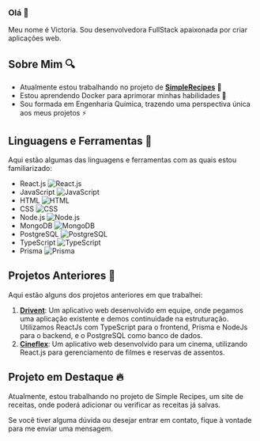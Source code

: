 ### Olá 👋
Meu nome é Victoria. Sou desenvolvedora FullStack apaixonada por criar aplicações web.

## Sobre Mim 🔍

- Atualmente estou trabalhando no projeto de [**SimpleRecipes**](https://github.com/victoria123ar/SimpleRecipes-Front) 🔭
- Estou aprendendo Docker para aprimorar minhas habilidades 🌱
- Sou formada em Engenharia Química, trazendo uma perspectiva única aos meus projetos ⚡

## Linguagens e Ferramentas 🚀
Aqui estão algumas das linguagens e ferramentas com as quais estou familiarizado:

- React.js ![React.js](https://img.shields.io/badge/-React.js-61DAFB?logo=react&logoColor=white&style=flat)
- JavaScript ![JavaScript](https://img.shields.io/badge/-JavaScript-F7DF1E?logo=javascript&logoColor=black&style=flat)
- HTML ![HTML](https://img.shields.io/badge/-HTML5-E34F26?logo=html5&logoColor=white&style=flat)
- CSS ![CSS](https://img.shields.io/badge/-CSS3-1572B6?logo=css3&logoColor=white&style=flat)
- Node.js ![Node.js](https://img.shields.io/badge/-Node.js-339933?logo=node.js&logoColor=white&style=flat)
- MongoDB ![MongoDB](https://img.shields.io/badge/-MongoDB-47A248?logo=mongodb&logoColor=white&style=flat)
- PostgreSQL ![PostgreSQL](https://img.shields.io/badge/-PostgreSQL-336791?logo=postgresql&logoColor=white&style=flat)
- TypeScript ![TypeScript](https://img.shields.io/badge/-TypeScript-3178C6?logo=typescript&logoColor=white&style=flat)
- Prisma ![Prisma](https://img.shields.io/badge/-Prisma-1B222D?logo=prisma&logoColor=white&style=flat)

## Projetos Anteriores 💼
Aqui estão alguns dos projetos anteriores em que trabalhei:

1. [**Drivent**](https://github.com/orgs/driven-t-Grupo6/repositories): Um aplicativo web desenvolvido em equipe, onde pegamos uma aplicação existente e demos continuidade na estruturação. Utilizamos ReactJs com TypeScript para o frontend, Prisma e NodeJs para o backend, e o PostgreSQL como banco de dados.
2. [**Cineflex**](https://github.com/victoria123ar/Cineflex): Um aplicativo web desenvolvido para um cinema, utilizando React.js para gerenciamento de filmes e reservas de assentos.

## Projeto em Destaque 🔥
Atualmente, estou trabalhando no projeto de Simple Recipes, um site de receitas, onde poderá adicionar ou verificar as receitas já salvas.

Se você tiver alguma dúvida ou desejar entrar em contato, fique à vontade para me enviar uma mensagem.
